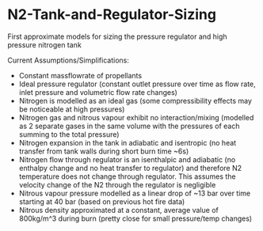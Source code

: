 # N2-Tank-and-Regulator-Sizing
First approximate models for sizing the pressure regulator and high pressure nitrogen tank

Current Assumptions/Simplifications:
- Constant massflowrate of propellants
- Ideal pressure regulator (constant outlet pressure over time as flow rate, inlet pressure and volumetric flow rate changes)
- Nitrogen is modelled as an ideal gas (some compressibility effects may be noticeable at high pressures)
- Nitrogen gas and nitrous vapour exhibit no interaction/mixing (modelled as 2 separate gases in the same volume with the pressures of each summing to the total pressure)
- Nitrogen expansion in the tank in adiabatic and isentropic (no heat transfer from tank walls during short burn time ~6s)
- Nitrogen flow through regulator is an isenthalpic and adiabatic (no enthalpy change and no heat transfer to regulator) and therefore N2 temperature does not change through regulator. This assumes the velocity change of the N2 through the regulator is negligible
- Nitrous vapour pressure modelled as a linear drop of ~13 bar over time starting at 40 bar (based on previous hot fire data)
- Nitrous density approximated at a constant, average value of 800kg/m^3 during burn (pretty close for small pressure/temp changes)

